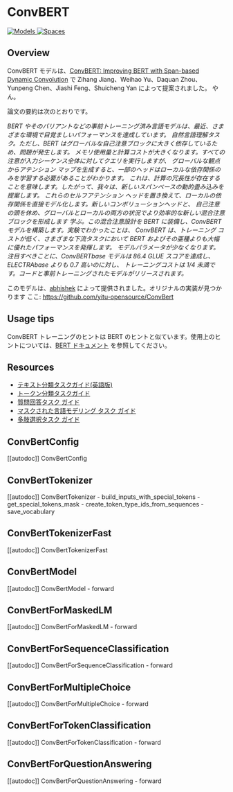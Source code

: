 <!--Copyright 2020 The HuggingFace Team. All rights reserved.

Licensed under the Apache License, Version 2.0 (the "License"); you may not use this file except in compliance with
the License. You may obtain a copy of the License at

http://www.apache.org/licenses/LICENSE-2.0

Unless required by applicable law or agreed to in writing, software distributed under the License is distributed on
an "AS IS" BASIS, WITHOUT WARRANTIES OR CONDITIONS OF ANY KIND, either express or implied. See the License for the
specific language governing permissions and limitations under the License.

⚠️ Note that this file is in Markdown but contain specific syntax for our doc-builder (similar to MDX) that may not be
rendered properly in your Markdown viewer.

-->

# ConvBERT

<div class="flex flex-wrap space-x-1">
<a href="https://huggingface.co/models?filter=convbert">
<img alt="Models" src="https://img.shields.io/badge/All_model_pages-convbert-blueviolet">
</a>
<a href="https://huggingface.co/spaces/docs-demos/conv-bert-base">
<img alt="Spaces" src="https://img.shields.io/badge/%F0%9F%A4%97%20Hugging%20Face-Spaces-blue">
</a>
</div>

## Overview

ConvBERT モデルは、[ConvBERT: Improving BERT with Span-based Dynamic Convolution](https://huggingface.co/papers/2008.02496) で Zihang Jiang、Weihao Yu、Daquan Zhou、Yunpeng Chen、Jiashi Feng、Shuicheng Yan によって提案されました。
やん。

論文の要約は次のとおりです。

*BERT やそのバリアントなどの事前トレーニング済み言語モデルは、最近、さまざまな環境で目覚ましいパフォーマンスを達成しています。
自然言語理解タスク。ただし、BERT はグローバルな自己注意ブロックに大きく依存しているため、問題が発生します。
メモリ使用量と計算コストが大きくなります。すべての注意が入力シーケンス全体に対してクエリを実行しますが、
グローバルな観点からアテンション マップを生成すると、一部のヘッドはローカルな依存関係のみを学習する必要があることがわかります。
これは、計算の冗長性が存在することを意味します。したがって、我々は、新しいスパンベースの動的畳み込みを提案します。
これらのセルフアテンション ヘッドを置き換えて、ローカルの依存関係を直接モデル化します。新しいコンボリューションヘッドと、
自己注意の頭を休め、グローバルとローカルの両方の状況でより効率的な新しい混合注意ブロックを形成します
学ぶ。この混合注意設計を BERT に装備し、ConvBERT モデルを構築します。実験でわかったことは、
ConvBERT は、トレーニング コストが低く、さまざまな下流タスクにおいて BERT およびその亜種よりも大幅に優れたパフォーマンスを発揮します。
モデルパラメータが少なくなります。注目すべきことに、ConvBERTbase モデルは 86.4 GLUE スコアを達成し、ELECTRAbase よりも 0.7 高いのに対し、
トレーニングコストは 1/4 未満です。コードと事前トレーニングされたモデルがリリースされます。*

このモデルは、[abhishek](https://huggingface.co/abhishek) によって提供されました。オリジナルの実装が見つかります
ここ: https://github.com/yitu-opensource/ConvBert

## Usage tips

ConvBERT トレーニングのヒントは BERT のヒントと似ています。使用上のヒントについては、[BERT ドキュメント](bert) を参照してください。

## Resources

- [テキスト分類タスクガイド(英語版)](../../en/tasks/sequence_classification)
- [トークン分類タスクガイド](../tasks/token_classification)
- [質問回答タスク ガイド](../tasks/question_answering)
- [マスクされた言語モデリング タスク ガイド](../tasks/masked_lang_modeling)
- [多肢選択タスク ガイド](../tasks/multiple_choice)

## ConvBertConfig

[[autodoc]] ConvBertConfig

## ConvBertTokenizer

[[autodoc]] ConvBertTokenizer
    - build_inputs_with_special_tokens
    - get_special_tokens_mask
    - create_token_type_ids_from_sequences
    - save_vocabulary

## ConvBertTokenizerFast

[[autodoc]] ConvBertTokenizerFast


## ConvBertModel

[[autodoc]] ConvBertModel
    - forward

## ConvBertForMaskedLM

[[autodoc]] ConvBertForMaskedLM
    - forward

## ConvBertForSequenceClassification

[[autodoc]] ConvBertForSequenceClassification
    - forward

## ConvBertForMultipleChoice

[[autodoc]] ConvBertForMultipleChoice
    - forward

## ConvBertForTokenClassification

[[autodoc]] ConvBertForTokenClassification
    - forward

## ConvBertForQuestionAnswering

[[autodoc]] ConvBertForQuestionAnswering
    - forward

